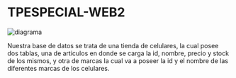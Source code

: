 # TPESPECIAL-WEB2

![diagrama](https://github.com/user-attachments/assets/143b0ff5-c70a-44ac-aefe-b46db41526f8)

Nuestra base de datos se trata de una tienda de celulares, la cual posee dos tablas, una de articulos en donde se carga la id, nombre, precio y stock de los mismos, y otra de marcas la cual va a poseer la id y el nombre de las diferentes marcas de los celulares.
